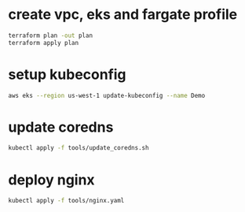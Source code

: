# create vpc, eks and fargate profile
```sh
terraform plan -out plan
terraform apply plan
```

# setup kubeconfig
```sh
aws eks --region us-west-1 update-kubeconfig --name Demo
```

# update coredns
```sh
kubectl apply -f tools/update_coredns.sh
```

# deploy nginx
```sh
kubectl apply -f tools/nginx.yaml
```
